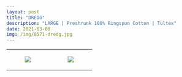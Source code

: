 ```yaml
---
layout: post
title: "DREDG"
description: "LARGE | Preshrunk 100% Ringspun Cotton | Tultex"
date: 2021-03-08
img: /img/0571-dredg.jpg
---
```




<table style="width:100%;"><tr><td style="vertical-align:top;">
      <figure class="tmblr-full" data-orig-height="2048" data-orig-width="1365" data-orig-src="https://concertshirts.netlify.app/shirts/0571/0571-01.jpg"><img src="https://64.media.tumblr.com/29691c0bef7709cdaec8033e9a8722dc/170d81d54f59a479-a9/s540x810/53a2874d1f24961a98a0b4d8ddc5d9d7298e1de2.jpg" data-orig-height="2048" data-orig-width="1365" data-orig-src="https://concertshirts.netlify.app/shirts/0571/0571-01.jpg"/></figure></td>
    <td style="vertical-align:top;">
      <figure class="tmblr-full" data-orig-height="2048" data-orig-width="1365" data-orig-src="https://concertshirts.netlify.app/shirts/0571/0571-02.jpg"><img src="https://64.media.tumblr.com/8ddeedd1bb12c9fe9b16cf0dcd582a2b/170d81d54f59a479-50/s540x810/bdd26057219bef02d0430a4f847d6d3412c39323.jpg" data-orig-height="2048" data-orig-width="1365" data-orig-src="https://concertshirts.netlify.app/shirts/0571/0571-02.jpg"/></figure></td>
  </tr></table>
